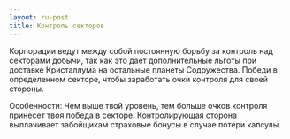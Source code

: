 ```yaml
---
layout: ru-post
title: Контроль секторов
---
```


Корпорации ведут между собой постоянную борьбу за контроль над секторами добычи, так как это дает дополнительные льготы при доставке Кристаллума на остальные планеты Содружества. Победи в определенном секторе, чтобы заработать очки контроля для своей стороны.

Особенности: Чем выше твой уровень, тем больше очков контроля принесет твоя победа в секторе. Контролирующая сторона выплачивает забойщикам страховые бонусы в случае потери капсулы.
